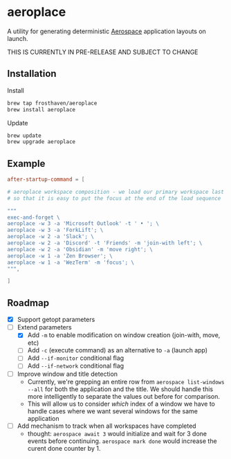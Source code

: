 # aeroplace

A utility for generating deterministic [Aerospace](https://github.com/nikitabobko/AeroSpace)
application layouts on launch.

THIS IS CURRENTLY IN PRE-RELEASE AND SUBJECT TO CHANGE

## Installation

Install
```bash
brew tap frosthaven/aeroplace
brew install aeroplace
```

Update
```bash
brew update
brew upgrade aeroplace
```

## Example

```toml
after-startup-command = [

# aeroplace workspace composition - we load our primary workspace last
# so that it is easy to put the focus at the end of the load sequence

"""
exec-and-forget \
aeroplace -w 3 -a 'Microsoft Outlook' -t ' • '; \
aeroplace -w 3 -a 'ForkLift'; \
aeroplace -w 2 -a 'Slack'; \
aeroplace -w 2 -a 'Discord' -t 'Friends' -m 'join-with left'; \
aeroplace -w 2 -a 'Obsidian' -m 'move right'; \
aeroplace -w 1 -a 'Zen Browser'; \
aeroplace -w 1 -a 'WezTerm' -m 'focus'; \
""",

]
```

## Roadmap

- [x] Support getopt parameters
- [ ] Extend parameters
    - [x] Add `-m` to enable modification on window creation (join-with, move, etc)
    - [ ] Add `-c` (execute command) as an alternative to `-a` (launch app)
    - [ ] Add `--if-monitor` conditional flag
    - [ ] Add `--if-network` conditional flag
- [ ] Improve window and title detection
    - Currently, we're grepping an entire row from `aerospace list-windows --all` for both the application and the title. We should handle this more intelligently to separate the values out before for comparison.
    - This will allow us to consider *which* index of a window we have to handle cases where we want several windows for the same application
- [ ] Add mechanism to track when all workspaces have completed
    - thought: `aerospace await 3` would initialize and wait for 3 done events before continuing. `aerospace mark done` would increase the curent done counter by 1.
